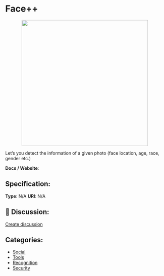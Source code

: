 # Face++
<p align="center">
    <img width="400" src="https://raw.githubusercontent.com/apis-list/apis-list/main/apis/face/logo_256x256.png" />
</p>

Let’s you detect the information of a given photo (face location, age, race, gender etc.)

**Docs / Website**: 

## Specification:
**Type**:  N/A 
**URI**:  N/A 

## 💬 Discussion:
[Create discussion](https://github.com/apis-list/apis-list/discussions/new)

## Categories:
- [Social](https://github.com/apis-list/apis-list#social)
- [Tools](https://github.com/apis-list/apis-list#tools)
- [Recognition](https://github.com/apis-list/apis-list#recognition)
- [Security](https://github.com/apis-list/apis-list#security)



